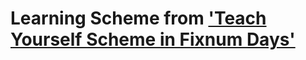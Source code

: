 # Learning Scheme from ['Teach Yourself Scheme in Fixnum Days'](https://docs.scheme.org/tyscheme/)

